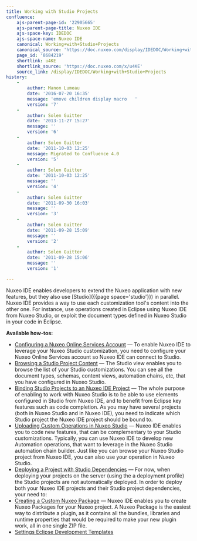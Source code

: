 ```yaml
---
title: Working with Studio Projects
confluence:
    ajs-parent-page-id: '22905665'
    ajs-parent-page-title: Nuxeo IDE
    ajs-space-key: IDEDOC
    ajs-space-name: Nuxeo IDE
    canonical: Working+with+Studio+Projects
    canonical_source: 'https://doc.nuxeo.com/display/IDEDOC/Working+with+Studio+Projects'
    page_id: '8684219'
    shortlink: u4KE
    shortlink_source: 'https://doc.nuxeo.com/x/u4KE'
    source_link: /display/IDEDOC/Working+with+Studio+Projects
history:
    - 
        author: Manon Lumeau
        date: '2016-07-20 16:35'
        message: 'emove children display macro   '
        version: '7'
    - 
        author: Solen Guitter
        date: '2013-11-27 15:27'
        message: ''
        version: '6'
    - 
        author: Solen Guitter
        date: '2011-10-03 12:25'
        message: Migrated to Confluence 4.0
        version: '5'
    - 
        author: Solen Guitter
        date: '2011-10-03 12:25'
        message: ''
        version: '4'
    - 
        author: Solen Guitter
        date: '2011-09-30 16:03'
        message: ''
        version: '3'
    - 
        author: Solen Guitter
        date: '2011-09-28 15:09'
        message: ''
        version: '2'
    - 
        author: Solen Guitter
        date: '2011-09-28 15:06'
        message: ''
        version: '1'

---
```

Nuxeo IDE enables developers to extend the Nuxeo application with new features, but they also use [Studio]({{page space='studio'}}) in parallel.
Nuxeo IDE provides a way to use each customization tool's content into the other one. For instance, use operations created in Eclipse using Nuxeo IDE from Nuxeo Studio, or exploit the document types defined in Nuxeo Studio in your code in Eclipse.

**Available how-tos:**

*   [Configuring a Nuxeo Online Services Account](https://doc.nuxeo.com/display/IDEDOC/Configuring+a+Nuxeo+Online+Services+Account)&nbsp;&mdash;&nbsp;<span class="smalltext">To enable Nuxeo IDE to leverage your Nuxeo Studio customization, you need to configure your Nuxeo Online Services account so Nuxeo IDE can connect to Studio.</span>
*   [Browsing a Studio Project Content](https://doc.nuxeo.com/display/IDEDOC/Browsing+a+Studio+Project+Content)&nbsp;&mdash;&nbsp;<span class="smalltext">The Studio view enables you to browse the list of your Studio customizations. You can see all the document types, schemas, content views, automation chains, etc, that you have configured in Nuxeo Studio.</span>
*   [Binding Studio Projects to an Nuxeo IDE Project](https://doc.nuxeo.com/display/IDEDOC/Binding+Studio+Projects+to+an+Nuxeo+IDE+Project)&nbsp;&mdash;&nbsp;<span class="smalltext">The whole purpose of enabling to work with Nuxeo Studio is to be able to use elements configured in Studio from Nuxeo IDE, and to benefit from Eclipse key features such as code completion. As you may have several projects (both in Nuxeo Studio and in Nuxeo IDE), you need to indicate which Studio project the Nuxeo IDE project should be bound to.</span>
*   [Uploading Custom Operations in Nuxeo Studio](https://doc.nuxeo.com/display/IDEDOC/Uploading+Custom+Operations+in+Nuxeo+Studio)&nbsp;&mdash;&nbsp;<span class="smalltext">Nuxeo IDE enables you to code new features, that can be complementary to your Studio customizations. Typically, you can use Nuxeo IDE to develop new Automation operations, that want to leverage in the Nuxeo Studio automation chain builder. Just like you can browse your Nuxeo Studio project from Nuxeo IDE, you can also use your operation in Nuxeo Studio.</span>
*   [Deploying a Project with Studio Dependencies](https://doc.nuxeo.com/display/IDEDOC/Deploying+a+Project+with+Studio+Dependencies)&nbsp;&mdash;&nbsp;<span class="smalltext">For now, when deploying your projects on the server (using the a deployment profile) the Studio projects are not automatically deployed. In order to deploy both your Nuxeo IDE projects and their Studio project dependencies, your need to:</span>
*   [Creating a Custom Nuxeo Package](https://doc.nuxeo.com/display/IDEDOC/Creating+a+Custom+Nuxeo+Package)&nbsp;&mdash;&nbsp;<span class="smalltext">Nuxeo IDE enables you to create Nuxeo Packages for your Nuxeo project. A Nuxeo Package is the easiest way to distribute a plugin, as it contains all the bundles, libraries and runtime properties that would be required to make your new plugin work, all in one single ZIP file.</span>
*   [Settings Eclipse Development Templates](https://doc.nuxeo.com/display/IDEDOC/Settings+Eclipse+Development+Templates)
